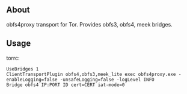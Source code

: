 ## About
obfs4proxy transport for Tor. Provides obfs3, obfs4, meek bridges.

## Usage
torrc:  
```
UseBridges 1
ClientTransportPlugin obfs4,obfs3,meek_lite exec obfs4proxy.exe -enableLogging=false -unsafeLogging=false -logLevel INFO
Bridge obfs4 IP:PORT ID cert=CERT iat-mode=0
```
